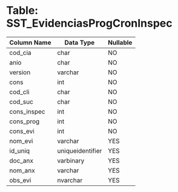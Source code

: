 # Table: SST_EvidenciasProgCronInspec

| Column Name | Data Type | Nullable |
|-------------|-----------|----------|
| cod_cia | char | NO |
| anio | char | NO |
| version | varchar | NO |
| cons | int | NO |
| cod_cli | char | NO |
| cod_suc | char | NO |
| cons_inspec | int | NO |
| cons_prog | int | NO |
| cons_evi | int | NO |
| nom_evi | varchar | YES |
| id_uniq | uniqueidentifier | YES |
| doc_anx | varbinary | YES |
| nom_anx | varchar | YES |
| obs_evi | nvarchar | YES |

